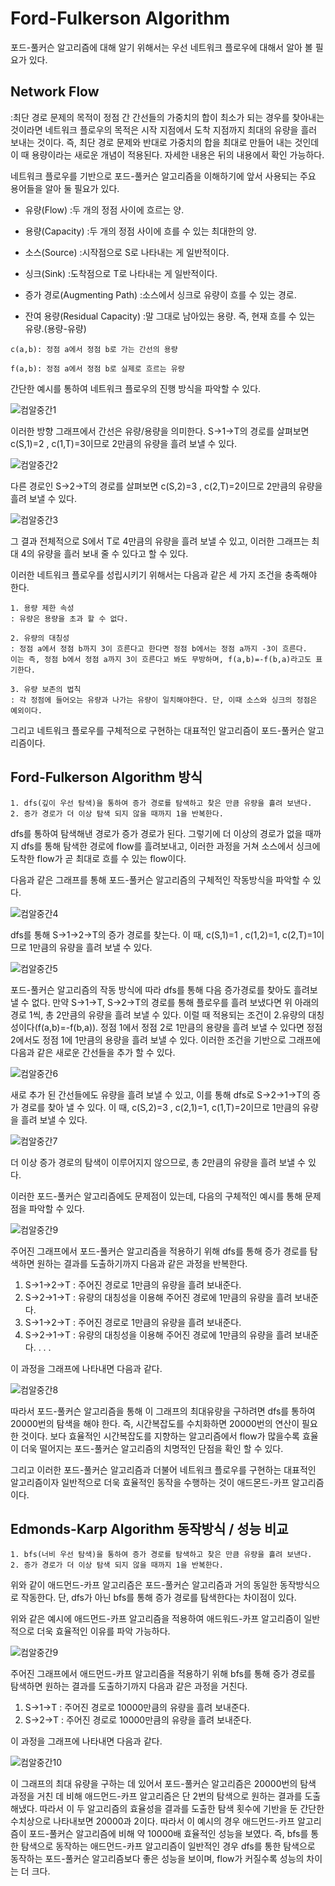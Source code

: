 # Ford-Fulkerson Algorithm
포드-풀커슨 알고리즘에 대해 알기 위해서는 우선 네트워크 플로우에 대해서 알아 볼 필요가 있다.


## Network Flow
:최단 경로 문제의 목적이 정점 간 간선들의 가중치의 합이 최소가 되는 경우를 찾아내는 것이라면
네트워크 플로우의 목적은 시작 지점에서 도착 지점까지 최대의 유량을 흘러 보내는 것이다. 즉, 최단
경로 문제와 반대로 가중치의 합을 최대로 만들어 내는 것인데 이 때 용량이라는 새로운 개념이 적용된다.
자세한 내용은 뒤의 내용에서 확인 가능하다.

네트워크 플로우를 기반으로 포드-풀커슨 알고리즘을 이해하기에 앞서 사용되는 주요 용어들을 알아 둘
필요가 있다.

* 유량(Flow)
:두 개의 정점 사이에 흐르는 양.

* 용량(Capacity)
:두 개의 정점 사이에 흐를 수 있는 최대한의 양.

* 소스(Source)
:시작점으로 S로 나타내는 게 일반적이다.

* 싱크(Sink)
:도착점으로 T로 나타내는 게 일반적이다.

* 증가 경로(Augmenting Path)
:소스에서 싱크로 유량이 흐를 수 있는 경로.

* 잔여 용량(Residual Capacity)
:말 그대로 남아있는 용량. 즉, 현재 흐를 수 있는 유량.(용량-유량)

```
c(a,b): 정점 a에서 정점 b로 가는 간선의 용량

f(a,b): 정점 a에서 정점 b로 실제로 흐르는 유량
```

간단한 예시를 통하여 네트워크 플로우의 진행 방식을 파악할 수 있다.

![컴알중간1](https://user-images.githubusercontent.com/101388167/165359207-a58de25a-f1b6-4235-a98b-9c91bdf1394a.png)

이러한 방향 그래프에서 간선은 유량/용량을 의미한다.
S->1->T의 경로를 살펴보면 c(S,1)=2 , c(1,T)=3이므로 2만큼의 유량을 흘려 보낼 수 있다.

![컴알중간2](https://user-images.githubusercontent.com/101388167/165360240-b08c64cc-27e1-41da-b24d-5b8b483c6134.png)

다른 경로인 S->2->T의 경로를 살펴보면 c(S,2)=3 , c(2,T)=2이므로 2만큼의 유량을 흘려 보낼 수 있다.

![컴알중간3](https://user-images.githubusercontent.com/101388167/165360251-9004bea3-da86-496b-8579-b87aec224355.png)

그 결과 전체적으로 S에서 T로 4만큼의 유량을 흘려 보낼 수 있고, 이러한 그래프는 최대 4의 유량을 흘러 
보내 줄 수 있다고 할 수 있다.

이러한 네트워크 플로우를 성립시키기 위해서는 다음과 같은 세 가지 조건을 충족해야 한다.

```
1. 용량 제한 속성
: 유량은 용량을 초과 할 수 없다.

2. 유량의 대칭성
: 정점 a에서 정점 b까지 3이 흐른다고 한다면 정점 b에서는 정점 a까지 -3이 흐른다. 
이는 즉, 정점 b에서 정점 a까지 3이 흐른다고 봐도 무방하며, f(a,b)=-f(b,a)라고도 표기한다.

3. 유량 보존의 법칙
: 각 정점에 들어오는 유량과 나가는 유량이 일치해야한다. 단, 이때 소스와 싱크의 정점은 예외이다.
```

그리고 네트워크 플로우를 구체적으로 구현하는 대표적인 알고리즘이 포드-풀커슨 알고리즘이다.

## Ford-Fulkerson Algorithm 방식

```
1. dfs(깊이 우선 탐색)을 통하여 증가 경로를 탐색하고 찾은 만큼 유량을 흘려 보낸다.
2. 증가 경로가 더 이상 탐색 되지 않을 때까지 1을 반복한다.
```


dfs를 통하여 탐색해낸 경로가 증가 경로가 된다. 그렇기에 더 이상의 경로가 없을 때까지
dfs를 통해 탐색한 경로에 flow를 흘려보내고, 이러한 과정을 거쳐 소스에서 싱크에 도착한 
flow가 곧 최대로 흐를 수 있는 flow이다.

다음과 같은 그래프를 통해 포드-풀커슨 알고리즘의 구체적인 작동방식을 파악할 수 있다.

![컴알중간4](https://user-images.githubusercontent.com/101388167/165449719-e2e8c644-4959-47f4-893a-a12e48f2f240.png)

dfs를 통해 S->1->2->T의 증가 경로를 찾는다.
이 때, c(S,1)=1 , c(1,2)=1, c(2,T)=1이므로 1만큼의 유량을 흘려 보낼 수 있다.

![컴알중간5](https://user-images.githubusercontent.com/101388167/165449727-3f720b15-0c1e-44cc-b816-17adbe6373e8.png)

포드-풀커슨 알고리즘의 작동 방식에 따라 dfs를 통해 다음 증가경로를 찾아도 흘려보낼 수 없다.
만약 S->1->T, S->2->T의 경로를 통해 플로우를 흘려 보냈다면 위 아래의 경로 1씩, 총 2만큼의
유량을 흘려 보낼 수 있다.
이럴 때 적용되는 조건이 2.유량의 대칭성이다(f(a,b)=-f(b,a)). 정점 1에서 정점 2로 1만큼의
용량을 흘려 보낼 수 있다면 정점 2에서도 정점 1에 1만큼의 용량을 흘려 보낼 수 있다.
이러한 조건을 기반으로 그래프에 다음과 같은 새로운 간선들을 추가 할 수 있다.

![컴알중간6](https://user-images.githubusercontent.com/101388167/165449733-223793e3-c6aa-47f4-a22c-f05dc40525bd.png)

새로 추가 된 간선들에도 유량을 흘려 보낼 수 있고, 이를 통해 dfs로 
S->2->1->T의 증가 경로를 찾아 낼 수 있다.
이 때, c(S,2)=3 , c(2,1)=1, c(1,T)=2이므로 1만큼의 유량을 흘려 보낼 수 있다.

![컴알중간7](https://user-images.githubusercontent.com/101388167/165449741-269663b2-d459-49f1-8fd3-1915c020cc7f.png)

더 이상 증가 경로의 탐색이 이루어지지 않으므로, 총 2만큼의 유량을 흘려 보낼 수 있다.

이러한 포드-풀커슨 알고리즘에도 문제점이 있는데,
다음의 구체적인 예시를 통해 문제점을 파악할 수 있다.

![컴알중간9](https://user-images.githubusercontent.com/101388167/165462794-589426a3-a94c-4678-b59e-cd8c6c69da25.png)

주어진 그래프에서 포드-풀커슨 알고리즘을 적용하기 위해 dfs를 통해
증가 경로를 탐색하면 원하는 결과를 도출하기까지 다음과 같은 과정을 반복한다.

1. S->1->2->T
: 주어진 경로로 1만큼의 유량을 흘려 보내준다.
2. S->2->1->T
: 유량의 대칭성을 이용해 주어진 경로에 1만큼의 유량을 흘려 보내준다.
3. S->1->2->T
: 주어진 경로로 1만큼의 유량을 흘려 보내준다.
4. S->2->1->T
: 유량의 대칭성을 이용해 주어진 경로에 1만큼의 유량을 흘려 보내준다.
     .
     .
     .
     
이 과정을 그래프에 나타내면 다음과 같다.

![컴알중간8](https://user-images.githubusercontent.com/101388167/165462808-fd90a956-4094-48d8-ae89-ade6d8a44ad3.png)

따라서 포드-풀커슨 알고리즘을 통해 이 그래프의 최대유량을 구하려면 dfs를
통하여 20000번의 탐색을 해야 한다. 즉, 시간복잡도를 수치화하면 20000번의
연산이 필요한 것이다. 보다 효율적인 시간복잡도를 지향하는 알고리즘에서 flow가
많을수록 효율이 더욱 떨어지는 포드-풀커슨 알고리즘의 치명적인 단점을 확인 할 수 있다.

그리고 이러한 포드-풀커슨 알고리즘과 더불어 네트워크 플로우를 구현하는 대표적인 알고리즘이자
일반적으로 더욱 효율적인 동작을 수행하는 것이 애드몬드-카프 알고리즘이다.

## Edmonds-Karp Algorithm 동작방식 / 성능 비교

```
1. bfs(너비 우선 탐색)을 통하여 증가 경로를 탐색하고 찾은 만큼 유량을 흘려 보낸다.
2. 증가 경로가 더 이상 탐색 되지 않을 때까지 1을 반복한다.
```
위와 같이 애드먼드-카프 알고리즘은 포드-풀커슨 알고리즘과 거의 동일한 동작방식으로 작동한다.
단, dfs가 아닌 bfs를 통해 증가 경로를 탐색한다는 차이점이 있다.

위와 같은 예시에 애드먼드-카프 알고리즘을 적용하여 애드워드-카프 알고리즘이 일반적으로 더욱
효율적인 이유를 파악 가능하다.

![컴알중간9](https://user-images.githubusercontent.com/101388167/165462794-589426a3-a94c-4678-b59e-cd8c6c69da25.png)

주어진 그래프에서 애드먼드-카프 알고리즘을 적용하기 위해 bfs를 통해
증가 경로를 탐색하면 원하는 결과를 도출하기까지 다음과 같은 과정을 거친다.

1. S->1->T
: 주어진 경로로 10000만큼의 유량을 흘려 보내준다.
2. S->2->T
: 주어진 경로로 10000만큼의 유량을 흘려 보내준다.

이 과정을 그래프에 나타내면 다음과 같다.

![컴알중간10](https://user-images.githubusercontent.com/101388167/165469064-d2e2ae9c-5985-4cba-a6ad-6a2d52d282fa.png)

이 그래프의 최대 유량을 구하는 데 있어서 포드-풀커슨 알고리즘은 20000번의 탐색 과정을 
거친 데 비해 애드먼드-카프 알고리즘은 단 2번의 탐색으로 원하는 결과를 도출해냈다.
따라서 이 두 알고리즘의 효율성을 결과를 도출한 탐색 횟수에 기반을 둔 간단한 수치상으로 
나타내보면 20000과 2이다. 따라서 이 예시의 경우 애드먼드-카프 알고리즘이 포드-풀커슨 
알고리즘에 비해 약 10000배 효율적인 성능을 보였다.
즉, bfs를 통한 탐색으로 동작하는 애드먼드-카프 알고리즘이 일반적인 경우 dfs를 통한 탐색으로
동작하는 포드-풀커슨 알고리즘보다 좋은 성능을 보이며, flow가 커질수록 성능의 차이는 더 크다.


<!--
**jeonjin21/jeonjin21** is a ✨ _special_ ✨ repository because its `README.md` (this file) appears on your GitHub profile.

Here are some ideas to get you started:

- 🔭 I’m currently working on ...
- 🌱 I’m currently learning ...
- 👯 I’m looking to collaborate on ...
- 🤔 I’m looking for help with ...
- 💬 Ask me about ...
- 📫 How to reach me: ...
- 😄 Pronouns: ...
- ⚡ Fun fact: ...
-->
